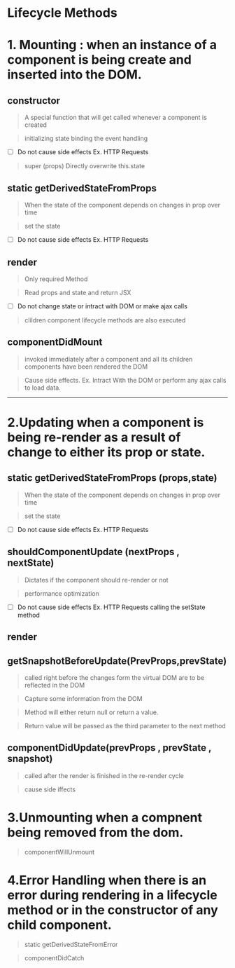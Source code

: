 # Lifecycle Methods 

# 1. Mounting :  when an instance of a component is being create and inserted into the DOM.

## constructor

> A special function that will get called whenever a component is created

>  initializing state binding the event handling

- [ ] Do not cause side effects Ex. HTTP Requests

> super (props) Directly overwrite this.state

## static getDerivedStateFromProps

> When the state of the component depends on changes in prop over time

> set the state

- [ ] Do not cause side effects Ex. HTTP Requests

## render

> Only required Method

> Read props and state and return JSX

- [ ] Do not change state or intract with DOM or make ajax calls

> clildren component lifecycle methods are also executed

## componentDidMount

> invoked immediately after a component and all its children components have been rendered the DOM

> Cause side effects. Ex. Intract With the DOM or perform any ajax calls to load data.

<hr>

# 2.Updating when a component is being re-render as a result of change to either its prop or state.

## static getDerivedStateFromProps (props,state)

> When the state of the component depends on changes in prop over time

> set the state

 - [ ] Do not cause side effects Ex. HTTP Requests

## shouldComponentUpdate (nextProps , nextState)

> Dictates if the component should re-render or not 

> performance optimization

- [ ] Do not cause side effects Ex. HTTP Requests calling the setState method 
 
## render

## getSnapshotBeforeUpdate(PrevProps,prevState)

> called right before the changes form the virtual DOM are to be reflected in the DOM

> Capture some information from the DOM

> Method will either return null or return a value.

> Return value will be passed as the third parameter to the next method

## componentDidUpdate(prevProps , prevState , snapshot)

> called after the render is finished in the re-render cycle

> cause side iffects


# 3.Unmounting when a compnent being removed from the dom.

> componentWillUnmount

# 4.Error Handling when there is an error during rendering in a lifecycle method or in the constructor of any child component.

> static getDerivedStateFromError

> componentDidCatch
